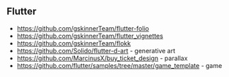 
## Flutter
* https://github.com/gskinnerTeam/flutter-folio
* https://github.com/gskinnerTeam/flutter_vignettes
* https://github.com/gskinnerTeam/flokk
* https://github.com/Solido/flutter-d-art - generative art
* https://github.com/MarcinusX/buy_ticket_design - parallax
* https://github.com/flutter/samples/tree/master/game_template - game 